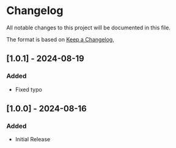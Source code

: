 # Changelog

All notable changes to this project will be documented in this file.

The format is based on [Keep a Changelog](https://keepachangelog.com/en/1.1.0/),

## [1.0.1] - 2024-08-19

### Added

- Fixed typo

## [1.0.0] - 2024-08-16

### Added

- Initial Release